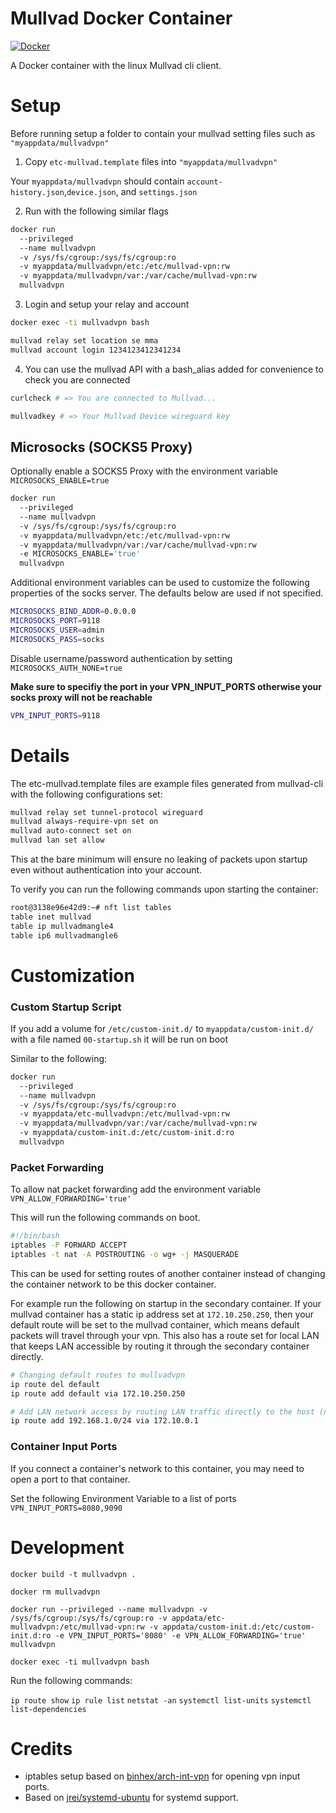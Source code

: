# Mullvad Docker Container

[![Docker](https://github.com/gvkhna/docker-mullvadvpn/actions/workflows/docker-publish.yml/badge.svg?branch=main)](https://github.com/gvkhna/docker-mullvadvpn/actions/workflows/docker-publish.yml)

A Docker container with the linux Mullvad cli client.

# Setup

Before running setup a folder to contain your mullvad setting files such as `"myappdata/mullvadvpn"`

1. Copy `etc-mullvad.template` files into `"myappdata/mullvadvpn"`

Your `myappdata/mullvadvpn` should contain `account-history.json`,`device.json`, and `settings.json`

2. Run with the following similar flags 

```sh
docker run 
  --privileged 
  --name mullvadvpn 
  -v /sys/fs/cgroup:/sys/fs/cgroup:ro 
  -v myappdata/mullvadvpn/etc:/etc/mullvad-vpn:rw 
  -v myappdata/mullvadvpn/var:/var/cache/mullvad-vpn:rw
  mullvadvpn
```

3. Login and setup your relay and account

```sh
docker exec -ti mullvadvpn bash
```

```sh
mullvad relay set location se mma
mullvad account login 1234123412341234
```

4. You can use the mullvad API with a bash_alias added for convenience to check you are connected

```sh
curlcheck # => You are connected to Mullvad...
```

```sh
mullvadkey # => Your Mullvad Device wireguard key
```

## Microsocks (SOCKS5 Proxy)

Optionally enable a SOCKS5 Proxy with the environment variable `MICROSOCKS_ENABLE=true`

```sh
docker run 
  --privileged 
  --name mullvadvpn 
  -v /sys/fs/cgroup:/sys/fs/cgroup:ro 
  -v myappdata/mullvadvpn/etc:/etc/mullvad-vpn:rw 
  -v myappdata/mullvadvpn/var:/var/cache/mullvad-vpn:rw
  -e MICROSOCKS_ENABLE='true'
  mullvadvpn
```

Additional environment variables can be used to customize the following properties of the socks server. The defaults below are used if not specified.

```sh
MICROSOCKS_BIND_ADDR=0.0.0.0
MICROSOCKS_PORT=9118
MICROSOCKS_USER=admin
MICROSOCKS_PASS=socks
```

Disable username/password authentication by setting `MICROSOCKS_AUTH_NONE=true`

**Make sure to specifiy the port in your VPN_INPUT_PORTS otherwise your socks proxy will not be reachable**

```sh
VPN_INPUT_PORTS=9118
```

# Details

The etc-mullvad.template files are example files generated from mullvad-cli with the following configurations set:

```sh
mullvad relay set tunnel-protocol wireguard
mullvad always-require-vpn set on
mullvad auto-connect set on
mullvad lan set allow
```

This at the bare minimum will ensure no leaking of packets upon startup even without authentication into your account.

To verify you can run the following commands upon starting the container:

```sh
root@3138e96e42d9:~# nft list tables
table inet mullvad
table ip mullvadmangle4
table ip6 mullvadmangle6
```

# Customization

### Custom Startup Script

If you add a volume for `/etc/custom-init.d/` to `myappdata/custom-init.d/` with a file named `00-startup.sh` it will be run on boot

Similar to the following:

```sh
docker run 
  --privileged 
  --name mullvadvpn 
  -v /sys/fs/cgroup:/sys/fs/cgroup:ro 
  -v myappdata/etc-mullvadvpn:/etc/mullvad-vpn:rw 
  -v myappdata/mullvadvpn/var:/var/cache/mullvad-vpn:rw
  -v myappdata/custom-init.d:/etc/custom-init.d:ro 
  mullvadvpn
```

### Packet Forwarding

To allow nat packet forwarding add the environment variable `VPN_ALLOW_FORWARDING='true'`

This will run the following commands on boot.

```sh
#!/bin/bash
iptables -P FORWARD ACCEPT
iptables -t nat -A POSTROUTING -o wg+ -j MASQUERADE
```

This can be used for setting routes of another container instead of changing the container network to be this docker container.

For example run the following on startup in the secondary container. If your mullvad container has a static ip address set at `172.10.250.250`, then your default route will be set to the mullvad container, which means default packets will travel through your vpn. This also has a route set for local LAN that keeps LAN accessible by routing it through the secondary container directly.

```sh
# Changing default routes to mullvadvpn
ip route del default
ip route add default via 172.10.250.250

# Add LAN network access by routing LAN traffic directly to the host (not VPN container)
ip route add 192.168.1.0/24 via 172.10.0.1
```

### Container Input Ports

If you connect a container's network to this container, you may need to open a port to that container.

Set the following Environment Variable to a list of ports `VPN_INPUT_PORTS=8080,9090`

# Development

`docker build -t mullvadvpn .`

`docker rm mullvadvpn`

`docker run --privileged --name mullvadvpn -v /sys/fs/cgroup:/sys/fs/cgroup:ro -v appdata/etc-mullvadvpn:/etc/mullvad-vpn:rw -v appdata/custom-init.d:/etc/custom-init.d:ro -e VPN_INPUT_PORTS='8080' -e VPN_ALLOW_FORWARDING='true' mullvadvpn`

`docker exec -ti mullvadvpn bash`

Run the following commands: 

`ip route show`
`ip rule list`
`netstat -an`
`systemctl list-units`
`systemctl list-dependencies`


# Credits

- iptables setup based on [binhex/arch-int-vpn](https://github.com/binhex/arch-int-vpn) for opening vpn input ports.
- Based on [jrei/systemd-ubuntu](https://hub.docker.com/r/jrei/systemd-ubuntu) for systemd support.